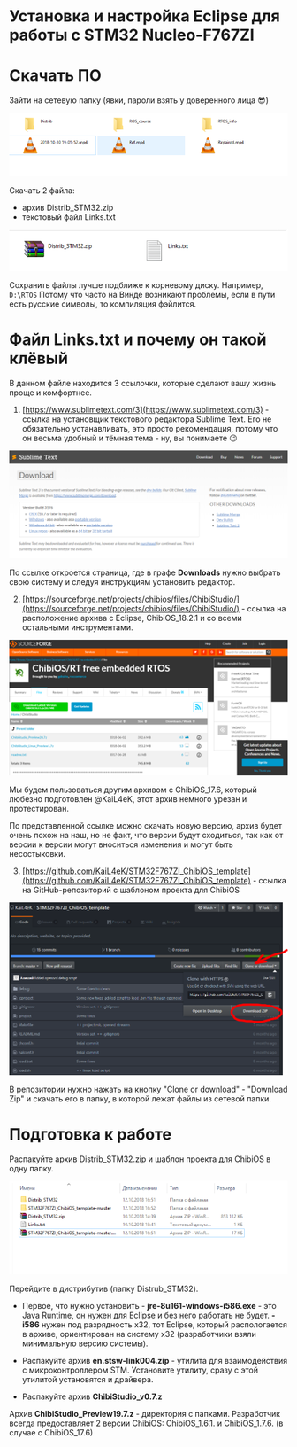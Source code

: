 # Установка и настройка Eclipse для работы с STM32 Nucleo-F767ZI

# Скачать ПО

Зайти на сетевую папку (явки, пароли взять у доверенного лица :sunglasses:)

<p align="center">
<img src="eclipse_stm_pics/fig1.png">
</p>

Скачать 2 файла: 
+ архив Distrib_STM32.zip
+ текстовый файл Links.txt 

<p align="center">
<img src="eclipse_stm_pics/fig2.png">
</p>

Сохранить файлы лучше подближе к корневому диску. Например, `D:\RTOS`
Потому что часто на Винде возникают проблемы, если в пути есть русские символы, то компиляция фэйлится. 

# Файл Links.txt и почему он такой клёвый 

В данном файле находится 3 ссылочки, которые сделают вашу жизнь проще и комфортнее. 

1. [https://www.sublimetext.com/3](https://www.sublimetext.com/3) - ссылка на установщик текстового редактора Sublime Text. Его не обязательно устанавливать, это просто рекомендация, потому что он весьма удобный и тёмная тема - ну, вы понимаете :wink: 

<p align="center">
<img src="eclipse_stm_pics/fig3.png">
</p>

По ссылке откроется страница, где в графе **Downloads** нужно выбрать свою систему и следуя инструкциям установить редактор. 

2. [https://sourceforge.net/projects/chibios/files/ChibiStudio/](https://sourceforge.net/projects/chibios/files/ChibiStudio/) - ссылка на расположение архива с Eclipse, ChibiOS_18.2.1  и со всеми остальными инструментами. 

<p align="center">
<img src="eclipse_stm_pics/fig4.png">
</p>

Мы будем пользоваться другим архивом с ChibiOS_17.6, который любезно подготовлен @KaiL4eK, этот архив немного урезан и протестирован.

По представленной ссылке можно скачать новую версию, архив будет очень похож на наш, но не факт, что версии будут сходиться, так как от версии к версии могут вноситься изменения и могут быть несостыковки. 

3. [https://github.com/KaiL4eK/STM32F767ZI_ChibiOS_template](https://github.com/KaiL4eK/STM32F767ZI_ChibiOS_template) - ссылка на GitHub-репозиторий с шаблоном проекта для ChibiOS

<p align="center">
<img src="eclipse_stm_pics/fig5.png">
</p>

В репозитории нужно нажать на кнопку "Clone or download" - "Download Zip" и скачать его в папку, в которой лежат файлы из сетевой папки. 

# Подготовка к работе 

Распакуйте архив Distrib_STM32.zip и шаблон проекта для ChibiOS в одну папку. 

<p align="center">
<img src="eclipse_stm_pics/fig6.png">
</p>

Перейдите в дистрибутив (папку Distrub_STM32). 

- Первое, что нужно установить - **jre-8u161-windows-i586.exe** - это Java Runtime, он нужен для Eclipse и без него работать не будет. **-i586** нужен под разрядность x32, тот Eclipse, который распологается в архиве, ориентирован на систему х32 (разработчики взяли минимальную версию системы).

- Распакуйте архив **en.stsw-link004.zip** - утилита для взаимодействия с микроконтроллером STM. Установите утилиту, сразу с этой утилитой установятся и драйвера. 

- Распакуйте архив **ChibiStudio_v0.7.z** 



Архив **ChibiStudio_Preview19.7.z** - директория с папками. Разработчик всегда предоставляет 2 версии ChibiOS: ChibiOS_1.6.1. и ChibiOS_1.7.6. (в случае с ChibiOS_17.6)












